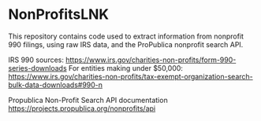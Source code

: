 # NonProfitsLNK

This repository contains code used to extract information from nonprofit 990 filings, using raw IRS data, and the ProPublica nonprofit search API.

IRS 990 sources:
https://www.irs.gov/charities-non-profits/form-990-series-downloads
For entities making under $50,000: https://www.irs.gov/charities-non-profits/tax-exempt-organization-search-bulk-data-downloads#990-n

Propublica Non-Profit Search API documentation
https://projects.propublica.org/nonprofits/api
